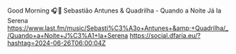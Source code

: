 Good Morning 🎧🎵 Sebastião Antunes &amp; Quadrilha - Quando a Noite Já Ia Serena  https://www.last.fm/music/Sebasti%C3%A3o+Antunes+&amp;+Quadrilha/_/Quando+a+Noite+J%C3%A1+Ia+Serena https://social.dfaria.eu/?hashtag=2024-06-26T06:00:04Z
